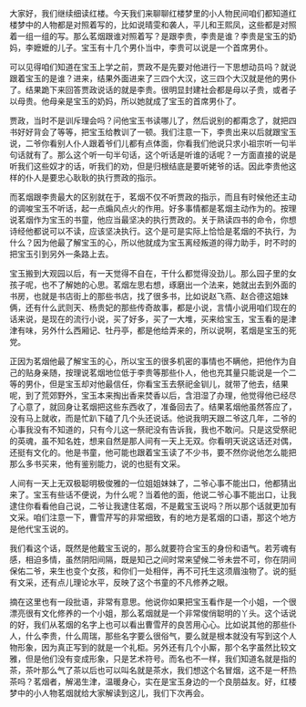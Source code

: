
大家好，我们继续细读红楼。今天我们来聊聊红楼梦里的小人物民间咱们都知道红楼梦中的人物都是对照着写的，比如说晴雯和袭人，平儿和王熙凤，这些都是对照着一组一组的写。那么茗烟跟谁对照着写？是跟李贵，李贵是谁？李贵是宝玉的奶妈，李嬷嬷的儿子。宝玉有十几个男仆当中，李贵可以说是一个首席男仆。

可以见得咱们知道在宝玉上学之前，贾政不是先要对他进行一下思想动员吗？就说跟着宝玉的是谁？进来，结果外面进来了三四个大汉，这三四个大汉就是他的男仆了。结果跪下来回答贾政说话的就是李贵。很明显封建社会都是母以子贵，或者子以母贵。他母亲是宝玉的奶妈，所以她就成了宝玉的首席男仆了。

贾政，当时不是训斥理会吗？问他宝玉书读哪儿了，然后说别的都甭念了，就把四书好好背会了等等，把宝玉给教训了一顿。我们注意一下，李贵出来以后就跟宝玉说，二爷你看别人仆人跟着爷们儿都有点体面，你看我们他说只求小祖宗听一句半句话就有了。那么这个听一句半句话，这个听话是听谁的话呢？一方面直接的说是听我们这些奴才的话，听我们的劝，但是归根结底是要听姥爷的话。因此李贵他这样的仆人是要忠心耿耿的执行贾政的指示。

而茗烟跟李贵最大的区别就在于，茗烟不仅不听贾政的指示，而且有时候他还主动的调唆宝玉不听话，起一点煽风点火的作用。好多事情都是茗烟主动作为的。按理说茗烟作为宝玉的书童，他应当最坚决的执行贾政的。关于熟读四书的命令，你想诗经他都说可以不读，应该坚决执行。这个是可是实际上恰恰是茗烟的不执行，为什么？因为他最了解宝玉的心，所以他就成为宝玉离经叛道的得力助手，时不时的把宝玉引到另外一条路上去。

宝玉搬到大观园以后，有一天觉得不自在，干什么都觉得没劲儿。那么园子里的女孩子呢，也不了解她的心思。茗烟左思右想，琢磨出一个法来，她就出去到外面的书房，也就是书店街上的那些书店，找了很多书，比如说赵飞燕、赵合德这姐妹俩，还有什么武则天、杨贵妃的那些传奇故事，都是小说，言情小说用咱们现在的话来说，是现在的流行小说，买了好多，买了一大堆，买来给宝玉，宝玉看的是津津有味，另外什么西厢记、牡丹亭，都是他给弄来的，所以说啊，茗烟是宝玉的死党。

正因为茗烟他最了解宝玉的心，所以宝玉的很多机密的事情也不瞒他，把他作为自己的贴身亲随，按理说茗烟地位低于李贵等那些仆人，他也充其量只能说是一个二等的男仆，但是宝玉却对他最信任，你看宝玉去祭祀金钏儿，就带了他去，结果呢，到了荒郊野外，宝玉本来掏出香来焚香以后，含泪湿了办理，他觉得他已经尽了心意了，就回身让茗烟把这些东西收了，准备回去了。结果茗烟他虽然答应了，没有马上就收，而是忙趴下磕了几个头还说话。他说我明天跟二爷这几年，二爷的心事我没有不知道的，只有今儿这一祭祀没有告诉我，我也不敢问。只是这受祭祀的英魂，虽不知名姓，想来自然是那人间有一天上无双。你看明天说这话还对偶，还挺有文化的。他是书童，他可能也跟着宝玉读了不少书，要不然你说他怎么能把那么多书买来，他有鉴别能力，说的也挺有文采。

人间有一天上无双极聪明极俊雅的一位姐姐妹妹了，二爷心事不能出口，他都猜出来了。宝玉有些话不便说，为什么呢？当着他的面，他说二爷心事不能出口，让我逮住你看看他自己说，二爷让我逮住茗烟，不是戴宝玉说吗？所以那个话就更加有文采。咱们注意一下，曹雪芹写的非常细致，有的地方是茗烟的口语，那这个地方是他代宝玉说的。

我们看这个话，既然是他戴宝玉说的，那么就要符合宝玉的身份和语气。若芳魂有感，相迫多情，虽然阴阳间隔，既是知己之间时常来望候二爷未尝不可，你在阴间保佑二爷，来生也变个女孩，和你们一处相伴，再不可托生这须眉浊物了。说的挺有文采，还有点儿理论水平，反映了这个书童的不凡修养之眼。

摘在这里也有一段批语，非常有意思。他说你如果把宝玉看作是一个小姐，一个很漂亮很有文化修养的一个小姐，那么茗烟就是一个非常俊俏聪明的丫头。这个话说的好，我们从茗烟的名字上也可以看出曹雪芹的良苦用心心。比如说其他的那些仆人，什么李贵，什么周瑞，那些名字要么很俗气，要么就是根本就没有写到这个人物形象，因为真正写到的就是一个礼柜。另外还有几个小厮，那个名字虽然比较文雅，但是他们没有变成形象，只是艺术符号。而名也不一样，我们知道名就是指的茶，茶叶那么气了茶以后也可以叫名就是茶水，我们想这个名冒烟，这不是一杯热茶吗？茗烟者，解渴生津，温暖身心，实在是宝玉身边的一个良朋益友。好，红楼梦中的小人物茗烟就给大家解读到这儿，我们下次再会。


